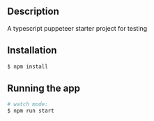 ## Description
A typescript puppeteer starter project for testing

## Installation

```bash
$ npm install
```

## Running the app
```bash
# watch mode:
$ npm run start
```
